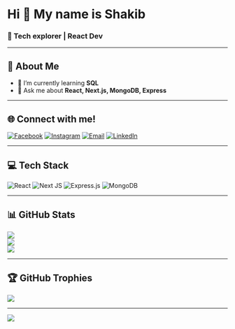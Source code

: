 # Hi 👋 My name is Shakib
### 🚀 Tech explorer | React Dev

---

## 💫 About Me
- 🌱 I’m currently learning **SQL**
- 💬 Ask me about **React, Next.js, MongoDB, Express**

---

## 🌐 Connect with me!
[![Facebook](https://img.shields.io/badge/Facebook-%231877F2.svg?logo=Facebook&logoColor=white)](https://facebook.com/shakib.dewan.984)
[![Instagram](https://img.shields.io/badge/Instagram-%23E4405F.svg?logo=Instagram&logoColor=white)](https://instagram.com/d1__shakib)
[![Email](https://img.shields.io/badge/Email-D14836?logo=gmail&logoColor=white)](mailto:shakib.devv@gmail.com)
[![LinkedIn](https://img.shields.io/badge/LinkedIn-%230077B5.svg?logo=linkedin&logoColor=white)](https://www.linkedin.com/in/dewan-md-shakib-al-mujib-892900372)

---

## 💻 Tech Stack
![React](https://img.shields.io/badge/React-%2320232a.svg?style=for-the-badge&logo=react&logoColor=%2361DAFB)
![Next JS](https://img.shields.io/badge/Next-black?style=for-the-badge&logo=next.js&logoColor=white)
![Express.js](https://img.shields.io/badge/Express.js-%23404d59.svg?style=for-the-badge&logo=express&logoColor=%2361DAFB)
![MongoDB](https://img.shields.io/badge/MongoDB-%234ea94b.svg?style=for-the-badge&logo=mongodb&logoColor=white)

---

## 📊 GitHub Stats
![](https://github-readme-stats.vercel.app/api?username=Dewanshakib&theme=dark&hide_border=false&include_all_commits=true&count_private=false)<br/>
![](https://streak-stats.demolab.com?user=Dewanshakib&theme=dark&hide_border=false)<br/>
![](https://github-readme-stats.vercel.app/api/top-langs/?username=Dewanshakib&theme=dark&hide_border=false&layout=compact)

---

## 🏆 GitHub Trophies
![](https://github-profile-trophy.vercel.app/?username=Dewanshakib&theme=radical&no-frame=false&no-bg=true&margin-w=4)

---

[![](https://visitcount.itsvg.in/api?id=Dewanshakib&icon=0&color=0)](https://visitcount.itsvg.in)
